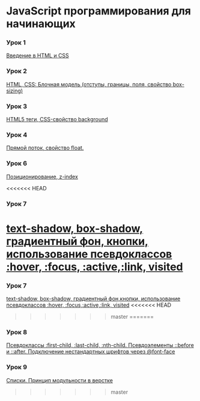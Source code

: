 # JavaScript программирования для начинающих 

### Урок 1
[Введение в HTML и CSS](https://github.com/dbaktiyar/js-courses/tree/master/Lesson-1)

### Урок 2
[HTML, CSS: Блочная модель (отступы, границы, поля, свойство box-sizing)](https://github.com/dbaktiyar/js-courses/tree/master/Lesson-2)

### Урок 3
[HTML5 теги, CSS-свойство background](https://github.com/dbaktiyar/js-courses/tree/master/Lesson-3)

### Урок 4
[Прямой поток, свойство float.](https://github.com/dbaktiyar/js-courses/tree/master/Lesson-4)

### Урок 6
[Позиционирование, z-index](https://github.com/dbaktiyar/js-courses/tree/master/Lesson-6)

<<<<<<< HEAD

### Урок 7
[text-shadow, box-shadow, градиентный фон, кнопки, использование псевдоклассов :hover, :focus, :active,:link, visited](https://github.com/dbaktiyar/js-courses/tree/master/Lesson-7)
=======
### Урок 7
[text-shadow, box-shadow, градиентный фон,кнопки, использование псевдоклассов :hover, :focus,:active,:link, visited](https://github.com/dbaktiyar/js-courses/tree/master/Lesson-7)
<<<<<<< HEAD
>>>>>>> master
=======

### Урок 8
[Псевдоклассы :first-child, :last-child, :nth-child. Псевдоэлементы ::before и ::after. Подключение нестандартных шрифтов через @font-face](https://github.com/dbaktiyar/js-courses/tree/master/Lesson-8)


### Урок 9
[Списки. Принцип модульности в верстке](https://github.com/dbaktiyar/js-courses/tree/master/Lesson-9)
>>>>>>> master
